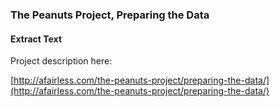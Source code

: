
### The Peanuts Project, Preparing the Data

#### Extract Text

Project description here:

[http://afairless.com/the-peanuts-project/preparing-the-data/](http://afairless.com/the-peanuts-project/preparing-the-data/)


